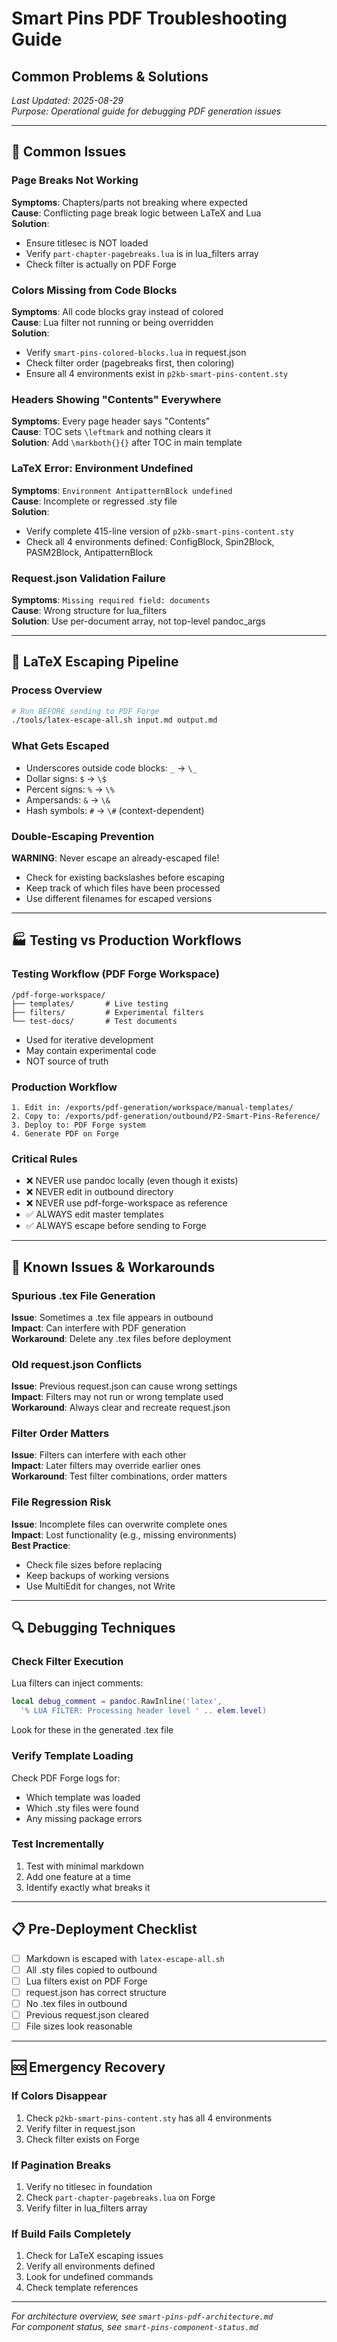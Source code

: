 # Smart Pins PDF Troubleshooting Guide

## Common Problems & Solutions

*Last Updated: 2025-08-29*  
*Purpose: Operational guide for debugging PDF generation issues*

---

## 🚨 Common Issues

### Page Breaks Not Working
**Symptoms**: Chapters/parts not breaking where expected  
**Cause**: Conflicting page break logic between LaTeX and Lua  
**Solution**: 
- Ensure titlesec is NOT loaded
- Verify `part-chapter-pagebreaks.lua` is in lua_filters array
- Check filter is actually on PDF Forge

### Colors Missing from Code Blocks
**Symptoms**: All code blocks gray instead of colored  
**Cause**: Lua filter not running or being overridden  
**Solution**:
- Verify `smart-pins-colored-blocks.lua` in request.json
- Check filter order (pagebreaks first, then coloring)
- Ensure all 4 environments exist in `p2kb-smart-pins-content.sty`

### Headers Showing "Contents" Everywhere
**Symptoms**: Every page header says "Contents"  
**Cause**: TOC sets `\leftmark` and nothing clears it  
**Solution**: Add `\markboth{}{}` after TOC in main template

### LaTeX Error: Environment Undefined
**Symptoms**: `Environment AntipatternBlock undefined`  
**Cause**: Incomplete or regressed .sty file  
**Solution**: 
- Verify complete 415-line version of `p2kb-smart-pins-content.sty`
- Check all 4 environments defined: ConfigBlock, Spin2Block, PASM2Block, AntipatternBlock

### Request.json Validation Failure
**Symptoms**: `Missing required field: documents`  
**Cause**: Wrong structure for lua_filters  
**Solution**: Use per-document array, not top-level pandoc_args

---

## 🔧 LaTeX Escaping Pipeline

### Process Overview
```bash
# Run BEFORE sending to PDF Forge
./tools/latex-escape-all.sh input.md output.md
```

### What Gets Escaped
- Underscores outside code blocks: `_` → `\_`
- Dollar signs: `$` → `\$`
- Percent signs: `%` → `\%`
- Ampersands: `&` → `\&`
- Hash symbols: `#` → `\#` (context-dependent)

### Double-Escaping Prevention
**WARNING**: Never escape an already-escaped file!
- Check for existing backslashes before escaping
- Keep track of which files have been processed
- Use different filenames for escaped versions

---

## 🏭 Testing vs Production Workflows

### Testing Workflow (PDF Forge Workspace)
```
/pdf-forge-workspace/
├── templates/       # Live testing
├── filters/         # Experimental filters
└── test-docs/       # Test documents
```
- Used for iterative development
- May contain experimental code
- NOT source of truth

### Production Workflow
```
1. Edit in: /exports/pdf-generation/workspace/manual-templates/
2. Copy to: /exports/pdf-generation/outbound/P2-Smart-Pins-Reference/
3. Deploy to: PDF Forge system
4. Generate PDF on Forge
```

### Critical Rules
- ❌ NEVER use pandoc locally (even though it exists)
- ❌ NEVER edit in outbound directory
- ❌ NEVER use pdf-forge-workspace as reference
- ✅ ALWAYS edit master templates
- ✅ ALWAYS escape before sending to Forge

---

## 🐛 Known Issues & Workarounds

### Spurious .tex File Generation
**Issue**: Sometimes a .tex file appears in outbound  
**Impact**: Can interfere with PDF generation  
**Workaround**: Delete any .tex files before deployment

### Old request.json Conflicts
**Issue**: Previous request.json can cause wrong settings  
**Impact**: Filters may not run or wrong template used  
**Workaround**: Always clear and recreate request.json

### Filter Order Matters
**Issue**: Filters can interfere with each other  
**Impact**: Later filters may override earlier ones  
**Workaround**: Test filter combinations, order matters

### File Regression Risk
**Issue**: Incomplete files can overwrite complete ones  
**Impact**: Lost functionality (e.g., missing environments)  
**Best Practice**: 
- Check file sizes before replacing
- Keep backups of working versions
- Use MultiEdit for changes, not Write

---

## 🔍 Debugging Techniques

### Check Filter Execution
Lua filters can inject comments:
```lua
local debug_comment = pandoc.RawInline('latex', 
  '% LUA FILTER: Processing header level ' .. elem.level)
```
Look for these in the generated .tex file

### Verify Template Loading
Check PDF Forge logs for:
- Which template was loaded
- Which .sty files were found
- Any missing package errors

### Test Incrementally
1. Test with minimal markdown
2. Add one feature at a time
3. Identify exactly what breaks it

---

## 📋 Pre-Deployment Checklist

- [ ] Markdown is escaped with `latex-escape-all.sh`
- [ ] All .sty files copied to outbound
- [ ] Lua filters exist on PDF Forge
- [ ] request.json has correct structure
- [ ] No .tex files in outbound
- [ ] Previous request.json cleared
- [ ] File sizes look reasonable

---

## 🆘 Emergency Recovery

### If Colors Disappear
1. Check `p2kb-smart-pins-content.sty` has all 4 environments
2. Verify filter in request.json
3. Check filter exists on Forge

### If Pagination Breaks
1. Verify no titlesec in foundation
2. Check `part-chapter-pagebreaks.lua` on Forge
3. Verify filter in lua_filters array

### If Build Fails Completely
1. Check for LaTeX escaping issues
2. Verify all environments defined
3. Look for undefined commands
4. Check template references

---

*For architecture overview, see `smart-pins-pdf-architecture.md`*  
*For component status, see `smart-pins-component-status.md`*